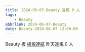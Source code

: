 ```yaml
---
title: 2024-06-07-Beauty 違規 0 人
tags:
    - Beauty
abbrlink: 2024-06-07-Beauty
date: Beauty-2024-06-07 12:00:00
---
```

Beauty 板 [板規連結](https://www.ptt.cc/bbs/Beauty/M.1630069980.A.84B.html)
昨天違規 0 人
